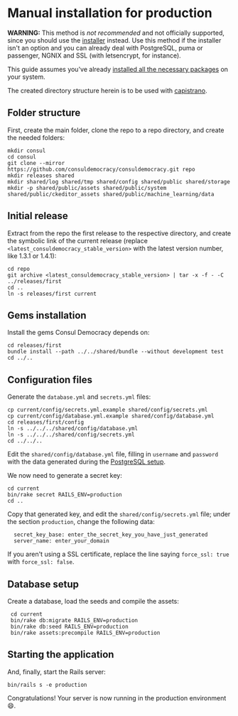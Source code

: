 # Manual installation for production

**WARNING:** This method is *not recommended* and not officially supported, since you should use the [installer](https://github.com/consuldemocracy/installer) instead. Use this method if the installer isn't an option and you can already deal with PostgreSQL, puma or passenger, NGNIX and SSL (with letsencrypt, for instance).

This guide assumes you've already [installed all the necessary packages](prerequisites.md) on your system.

The created directory structure herein is to be used with [capistrano](https://capistranorb.com/documentation/getting-started/structure/).

## Folder structure

First, create the main folder, clone the repo to a repo directory, and create the needed folders:

```
mkdir consul
cd consul
git clone --mirror https://github.com/consuldemocracy/consuldemocracy.git repo
mkdir releases shared
mkdir shared/log shared/tmp shared/config shared/public shared/storage
mkdir -p shared/public/assets shared/public/system shared/public/ckeditor_assets shared/public/machine_learning/data
```

## Initial release

Extract from the repo the first release to the respective directory, and create the symbolic link of the current release (replace `<latest_consuldemocracy_stable_version>` with the latest version number, like 1.3.1 or 1.4.1):

```
cd repo
git archive <latest_consuldemocracy_stable_version> | tar -x -f - -C ../releases/first
cd ..
ln -s releases/first current
```

## Gems installation

Install the gems Consul Democracy depends on:

```
cd releases/first
bundle install --path ../../shared/bundle --without development test
cd ../..
```

## Configuration files

Generate the `database.yml` and `secrets.yml` files:

```
cp current/config/secrets.yml.example shared/config/secrets.yml
cp current/config/database.yml.example shared/config/database.yml
cd releases/first/config
ln -s ../../../shared/config/database.yml
ln -s ../../../shared/config/secrets.yml
cd ../../..
```

Edit the `shared/config/database.yml` file, filling in `username` and `password` with the data generated during the [PostgreSQL setup](debian.md#postgresql-94).

We now need to generate a secret key:

```
cd current
bin/rake secret RAILS_ENV=production
cd ..
```

Copy that generated key, and edit the `shared/config/secrets.yml` file; under the section `production`, change the following data:

```
  secret_key_base: enter_the_secret_key_you_have_just_generated
  server_name: enter_your_domain
```

If you aren't using a SSL certificate, replace the line saying `force_ssl: true` with `force_ssl: false`.

## Database setup

Create a database, load the seeds and compile the assets:

```
 cd current
 bin/rake db:migrate RAILS_ENV=production
 bin/rake db:seed RAILS_ENV=production
 bin/rake assets:precompile RAILS_ENV=production
```

## Starting the application

And, finally, start the Rails server:

```
bin/rails s -e production
```

Congratulations! Your server is now running in the production environment :smile:.
